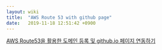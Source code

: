 ```yaml
---
layout: wiki
title:  "AWS Route 53 with github page"
date:   2019-11-18 12:51:42 +0900
---
```


[AWS Route53을 활용한 도메인 등록 및 github.io 페이지 연동하기](https://docs.google.com/document/d/1Neu1_PFH61V0o16Uu6Pmn_FknyQpIVyLcoG7tjRGC1E/edit?usp=sharing)
